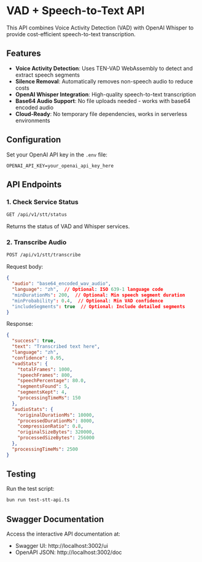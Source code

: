 # VAD + Speech-to-Text API

This API combines Voice Activity Detection (VAD) with OpenAI Whisper to provide cost-efficient speech-to-text transcription.

## Features

- **Voice Activity Detection**: Uses TEN-VAD WebAssembly to detect and extract speech segments
- **Silence Removal**: Automatically removes non-speech audio to reduce costs
- **OpenAI Whisper Integration**: High-quality speech-to-text transcription
- **Base64 Audio Support**: No file uploads needed - works with base64 encoded audio
- **Cloud-Ready**: No temporary file dependencies, works in serverless environments

## Configuration

Set your OpenAI API key in the `.env` file:

```env
OPENAI_API_KEY=your_openai_api_key_here
```

## API Endpoints

### 1. Check Service Status

```bash
GET /api/v1/stt/status
```

Returns the status of VAD and Whisper services.

### 2. Transcribe Audio

```bash
POST /api/v1/stt/transcribe
```

Request body:
```json
{
  "audio": "base64_encoded_wav_audio",
  "language": "zh",  // Optional: ISO 639-1 language code
  "minDurationMs": 200,  // Optional: Min speech segment duration
  "minProbability": 0.4,  // Optional: Min VAD confidence
  "includeSegments": true  // Optional: Include detailed segments
}
```

Response:
```json
{
  "success": true,
  "text": "Transcribed text here",
  "language": "zh",
  "confidence": 0.95,
  "vadStats": {
    "totalFrames": 1000,
    "speechFrames": 800,
    "speechPercentage": 80.0,
    "segmentsFound": 5,
    "segmentsKept": 4,
    "processingTimeMs": 150
  },
  "audioStats": {
    "originalDurationMs": 10000,
    "processedDurationMs": 8000,
    "compressionRatio": 0.8,
    "originalSizeBytes": 320000,
    "processedSizeBytes": 256000
  },
  "processingTimeMs": 2500
}
```

## Testing

Run the test script:
```bash
bun run test-stt-api.ts
```

## Swagger Documentation

Access the interactive API documentation at:
- Swagger UI: http://localhost:3002/ui
- OpenAPI JSON: http://localhost:3002/doc